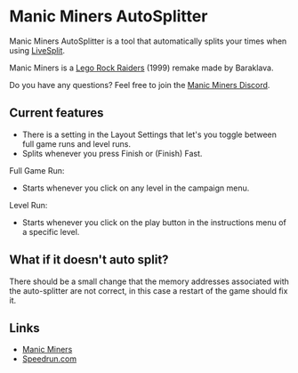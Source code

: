 # Manic Miners AutoSplitter

Manic Miners AutoSplitter is a tool that automatically splits your times when using [LiveSplit](http://livesplit.org/).

Manic Miners is a [Lego Rock Raiders](https://en.wikipedia.org/wiki/Lego_Rock_Raiders_(video_game)) (1999) remake made by Baraklava.

Do you have any questions? Feel free to join the [Manic Miners Discord](https://discord.com/channels/580269696369164299/1145630476137152523).

## Current features
- There is a setting in the Layout Settings that let's you toggle between full game runs and level runs.
- Splits whenever you press Finish or (Finish) Fast.

Full Game Run:
- Starts whenever you click on any level in the campaign menu.

Level Run:
- Starts whenever you click on the play button in the instructions menu of a specific level.

## What if it doesn't auto split?

There should be a small change that the memory addresses associated with the auto-splitter are not correct, in this case a restart of the game should fix it.

## Links
- [Manic Miners](https://manicminers.baraklava.com/)
- [Speedrun.com](https://www.speedrun.com/nl-NL/Manic_Miners)
